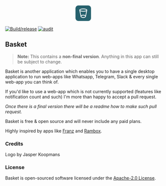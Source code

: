 <p align="center"><img src="https://raw.githubusercontent.com/basketapp/basket/master/src/resources/static/basket.png" width="50"></p>

[![Build/release](https://github.com/basketapp/basket/actions/workflows/main.yml/badge.svg)](https://github.com/basketapp/basket/actions/workflows/main.yml) [![audit](https://github.com/basketapp/basket/actions/workflows/audit.yml/badge.svg)](https://github.com/basketapp/basket/actions/workflows/audit.yml)

## Basket

> **Note:** This contains a **non-final version**. Anything in this app can still be subject to change.

Basket is another application which enables you to have a single desktop application to run web-apps like Whatsapp, Telegram, Slack & every single web-app you can think of.

If you'd like to use a web-app which is not currently supported (features like notification count and such) I'm more than happy to accept a pull request.

_Once there is a final version there will be a readme how to make such pull request._

Basket is free & open source and will never include any paid plans.

Highly inspired by apps like <a href="https://github.com/meetfranz/franz/">Franz</a> and <a href="https://github.com/ramboxapp/community-edition">Rambox</a>.

### Credits

Logo by Jasper Koopmans

### License

Basket is open-sourced software licensed under the <a href="https://github.com/basketapp/basket/blob/master/LICENSE">Apache-2.0 License</a>.
